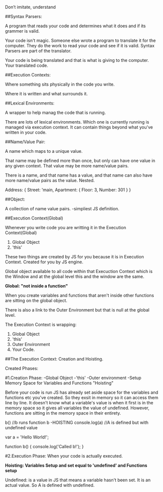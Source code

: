 Don’t imitate, understand


##Syntax Parsers: 

A program that reads your code and determines what it does and if its grammer is valid. 

Your code isn't magic. Someone else wrote a program to translate it for the computer. They do the work to read your code and see if it is valid. Syntax Parsers are part of the translator. 

Your code is being translated and that is what is giving to the computer. Your translated code.


##Execution Contexts:

Where something sits physically in the code you write.

Where it is written and what surrounds it.


##Lexical Environments: 

A wrapper to help manag the code that is running. 

There are lots of lexical environments. Which one is currently running is managed via execution context. It can contain things beyond what you've written in your code.


##Name/Value Pair:

A name which maps to a unique value. 

That name may be defined more than once, but only can have one value in any given context. That value may be more name/value pairs.

There is a name, and that name has a value, and that name can also have more name/value pairs as the value. Nested. 

Address: {
    Street: 'main,
    Apartment: {
        Floor: 3,
        Number: 301
    }
}

##Object:

A collection of name value pairs. -simpliest JS definition.

##Execution Context(Global)

Whenever you write code you are writting it in the Execution Context(Global)

1. Global Object
2. 'this'

These two things are created by JS for you because it is in Execution Context. Created for you by JS engine. 

Global object available to all code within that Execuction Context which is the Window and at the global level this and the window are the same. 

**Global: "not inside a function"**

When you create variables and functions that aren't inside other functions are sitting on the global object. 

There is also a link to the Outer Environment but that is null at the global level. 

The Execution Context is wrapping:

1. Global Object
2. 'this'
3. Outer Environment
4. Your Code.

##The Execution Context: Creation and Hoisting. 

Created Phases:

  #1.Creation Phase:
        -Global Object
        -'this'
        -Outer environment
        -Setup Memory Space for Variables and Functions "Hoisting"

Before your code is run JS has already set aside space for the variables and functions etc you've created. So they exsit in memory so it can access them line by line. It doesn't know what a variable's value is when it first is in the memory space so it gives all variables the value of undefined. However, functions are sitting in the memory space in their entirety. 

b() //b runs function b -HOISTING
console.log(a) //A is defined but with undefined value

var a = 'Hello World!';

function b() {
    console.log('Called b!');
}

  #2.Execution Phase:
    When your code is actually executed. 



**Hoisting: Variables Setup and set equal to 'undefined' and Functions setup**

Undefined: is a value in JS that means a variable hasn't been set. It is an actual value. So A is defined with undefined. 

<!-- //// -->